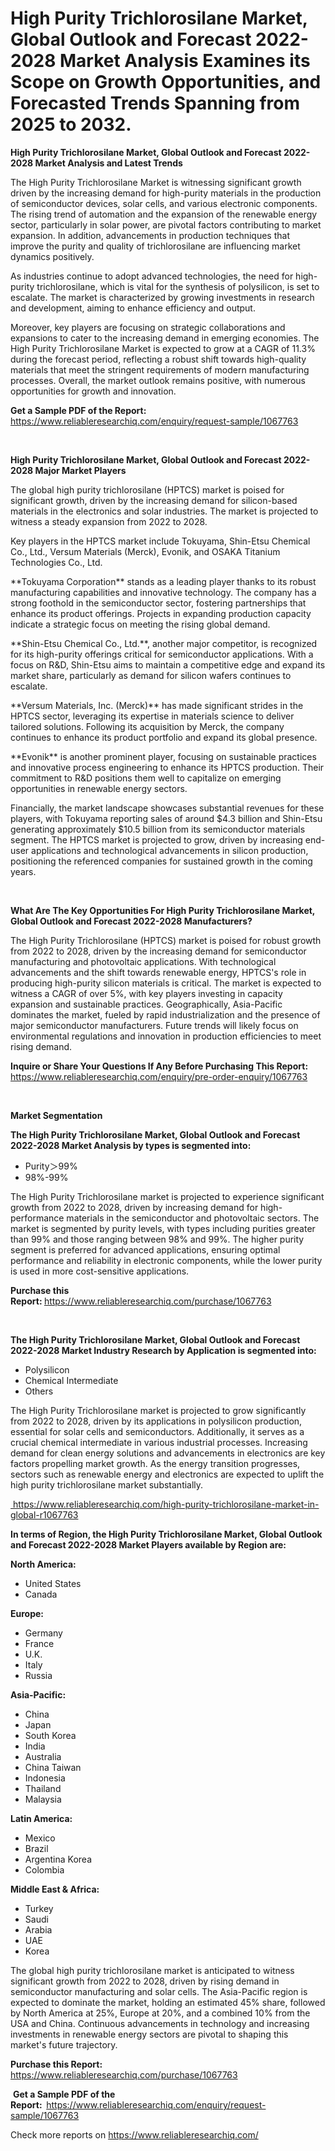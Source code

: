 <p><h1>High Purity Trichlorosilane Market, Global Outlook and Forecast 2022-2028 Market Analysis Examines its Scope on Growth Opportunities, and Forecasted Trends Spanning from 2025 to 2032.</h1></p><p><strong>High Purity Trichlorosilane Market, Global Outlook and Forecast 2022-2028 Market Analysis and Latest Trends</strong></p>
<p><p>The High Purity Trichlorosilane Market is witnessing significant growth driven by the increasing demand for high-purity materials in the production of semiconductor devices, solar cells, and various electronic components. The rising trend of automation and the expansion of the renewable energy sector, particularly in solar power, are pivotal factors contributing to market expansion. In addition, advancements in production techniques that improve the purity and quality of trichlorosilane are influencing market dynamics positively.</p><p>As industries continue to adopt advanced technologies, the need for high-purity trichlorosilane, which is vital for the synthesis of polysilicon, is set to escalate. The market is characterized by growing investments in research and development, aiming to enhance efficiency and output.</p><p>Moreover, key players are focusing on strategic collaborations and expansions to cater to the increasing demand in emerging economies. The High Purity Trichlorosilane Market is expected to grow at a CAGR of 11.3% during the forecast period, reflecting a robust shift towards high-quality materials that meet the stringent requirements of modern manufacturing processes. Overall, the market outlook remains positive, with numerous opportunities for growth and innovation.</p></p>
<p><strong>Get a Sample PDF of the Report:&nbsp;</strong> <a href="https://www.reliableresearchiq.com/enquiry/request-sample/1067763?utm_campaign=2732&utm_medium=2&utm_source=Github&utm_content=ia&utm_term=21032025&utm_id=high-purity-trichlorosilane-market-global-outlook-and-forecast-2022-2028">https://www.reliableresearchiq.com/enquiry/request-sample/1067763</a></p>
<p>&nbsp;</p>
<p><strong>High Purity Trichlorosilane Market, Global Outlook and Forecast 2022-2028 Major Market Players</strong></p>
<p><p>The global high purity trichlorosilane (HPTCS) market is poised for significant growth, driven by the increasing demand for silicon-based materials in the electronics and solar industries. The market is projected to witness a steady expansion from 2022 to 2028.</p><p>Key players in the HPTCS market include Tokuyama, Shin-Etsu Chemical Co., Ltd., Versum Materials (Merck), Evonik, and OSAKA Titanium Technologies Co., Ltd. </p><p>**Tokuyama Corporation** stands as a leading player thanks to its robust manufacturing capabilities and innovative technology. The company has a strong foothold in the semiconductor sector, fostering partnerships that enhance its product offerings. Projects in expanding production capacity indicate a strategic focus on meeting the rising global demand.</p><p>**Shin-Etsu Chemical Co., Ltd.**, another major competitor, is recognized for its high-purity offerings critical for semiconductor applications. With a focus on R&D, Shin-Etsu aims to maintain a competitive edge and expand its market share, particularly as demand for silicon wafers continues to escalate.</p><p>**Versum Materials, Inc. (Merck)** has made significant strides in the HPTCS sector, leveraging its expertise in materials science to deliver tailored solutions. Following its acquisition by Merck, the company continues to enhance its product portfolio and expand its global presence.</p><p>**Evonik** is another prominent player, focusing on sustainable practices and innovative process engineering to enhance its HPTCS production. Their commitment to R&D positions them well to capitalize on emerging opportunities in renewable energy sectors.</p><p>Financially, the market landscape showcases substantial revenues for these players, with Tokuyama reporting sales of around $4.3 billion and Shin-Etsu generating approximately $10.5 billion from its semiconductor materials segment. The HPTCS market is projected to grow, driven by increasing end-user applications and technological advancements in silicon production, positioning the referenced companies for sustained growth in the coming years.</p></p>
<p>&nbsp;</p>
<p><strong>What Are The Key Opportunities For High Purity Trichlorosilane Market, Global Outlook and Forecast 2022-2028 Manufacturers?</strong></p>
<p><p>The High Purity Trichlorosilane (HPTCS) market is poised for robust growth from 2022 to 2028, driven by the increasing demand for semiconductor manufacturing and photovoltaic applications. With technological advancements and the shift towards renewable energy, HPTCS's role in producing high-purity silicon materials is critical. The market is expected to witness a CAGR of over 5%, with key players investing in capacity expansion and sustainable practices. Geographically, Asia-Pacific dominates the market, fueled by rapid industrialization and the presence of major semiconductor manufacturers. Future trends will likely focus on environmental regulations and innovation in production efficiencies to meet rising demand.</p></p>
<p><strong>Inquire or Share Your Questions If Any Before Purchasing This Report:</strong> <a href="https://www.reliableresearchiq.com/enquiry/pre-order-enquiry/1067763?utm_campaign=2732&utm_medium=2&utm_source=Github&utm_content=ia&utm_term=21032025&utm_id=high-purity-trichlorosilane-market-global-outlook-and-forecast-2022-2028">https://www.reliableresearchiq.com/enquiry/pre-order-enquiry/1067763</a></p>
<p>&nbsp;</p>
<p><strong>Market Segmentation</strong></p>
<p><strong>The High Purity Trichlorosilane Market, Global Outlook and Forecast 2022-2028 Market Analysis by types is segmented into:</strong></p>
<p><ul><li>Purity＞99%</li><li>98%-99%</li></ul></p>
<p><p>The High Purity Trichlorosilane market is projected to experience significant growth from 2022 to 2028, driven by increasing demand for high-performance materials in the semiconductor and photovoltaic sectors. The market is segmented by purity levels, with types including purities greater than 99% and those ranging between 98% and 99%. The higher purity segment is preferred for advanced applications, ensuring optimal performance and reliability in electronic components, while the lower purity is used in more cost-sensitive applications.</p></p>
<p><strong>Purchase this Report:&nbsp;</strong><a href="https://www.reliableresearchiq.com/purchase/1067763?utm_campaign=2732&utm_medium=2&utm_source=Github&utm_content=ia&utm_term=21032025&utm_id=high-purity-trichlorosilane-market-global-outlook-and-forecast-2022-2028">https://www.reliableresearchiq.com/purchase/1067763</a></p>
<p>&nbsp;</p>
<p><strong>The High Purity Trichlorosilane Market, Global Outlook and Forecast 2022-2028 Market Industry Research by Application is segmented into:</strong></p>
<p><ul><li>Polysilicon</li><li>Chemical Intermediate</li><li>Others</li></ul></p>
<p><p>The High Purity Trichlorosilane market is projected to grow significantly from 2022 to 2028, driven by its applications in polysilicon production, essential for solar cells and semiconductors. Additionally, it serves as a crucial chemical intermediate in various industrial processes. Increasing demand for clean energy solutions and advancements in electronics are key factors propelling market growth. As the energy transition progresses, sectors such as renewable energy and electronics are expected to uplift the high purity trichlorosilane market substantially.</p></p>
<p><a href="https://www.reliableresearchiq.com/high-purity-trichlorosilane-market-in-global-r1067763?utm_campaign=2732&utm_medium=2&utm_source=Github&utm_content=ia&utm_term=21032025&utm_id=high-purity-trichlorosilane-market-global-outlook-and-forecast-2022-2028">&nbsp;https://www.reliableresearchiq.com/high-purity-trichlorosilane-market-in-global-r1067763</a></p>
<p><strong>In terms of Region, the High Purity Trichlorosilane Market, Global Outlook and Forecast 2022-2028 Market Players available by Region are:</strong></p>
<p>
    <p> <strong> North America: </strong>
        <ul>
            <li>United States</li>
            <li>Canada</li>
        </ul>
        </p> 
    <p> <strong> Europe: </strong>
        <ul>
            <li>Germany</li>
            <li>France</li>
            <li>U.K.</li>
            <li>Italy</li>
            <li>Russia</li>
        </ul>
        </p> 
    <p> <strong> Asia-Pacific: </strong>
        <ul>
            <li>China</li>
            <li>Japan</li>
            <li>South Korea</li>
            <li>India</li>
            <li>Australia</li>
            <li>China Taiwan</li>
            <li>Indonesia</li>
            <li>Thailand</li>
            <li>Malaysia</li>
        </ul>
        </p> 
    <p> <strong> Latin America: </strong>
        <ul>
            <li>Mexico</li>
            <li>Brazil</li>
            <li>Argentina Korea</li>
            <li>Colombia</li>
        </ul>
        </p> 
    <p> <strong> Middle East & Africa: </strong>
        <ul>
            <li>Turkey</li>
            <li>Saudi</li>
            <li>Arabia</li>
            <li>UAE</li>
            <li>Korea</li>
        </ul>
    </p>
    </p>
<p><p>The global high purity trichlorosilane market is anticipated to witness significant growth from 2022 to 2028, driven by rising demand in semiconductor manufacturing and solar cells. The Asia-Pacific region is expected to dominate the market, holding an estimated 45% share, followed by North America at 25%, Europe at 20%, and a combined 10% from the USA and China. Continuous advancements in technology and increasing investments in renewable energy sectors are pivotal to shaping this market's future trajectory.</p></p>
<p><strong>Purchase this Report: </strong><a href="https://www.reliableresearchiq.com/purchase/1067763?utm_campaign=2732&utm_medium=2&utm_source=Github&utm_content=ia&utm_term=21032025&utm_id=high-purity-trichlorosilane-market-global-outlook-and-forecast-2022-2028">https://www.reliableresearchiq.com/purchase/1067763</a></p>
<p>&nbsp;<strong>Get a Sample PDF of the Report:&nbsp;&nbsp;</strong><a href="https://www.reliableresearchiq.com/enquiry/request-sample/1067763?utm_campaign=2732&utm_medium=2&utm_source=Github&utm_content=ia&utm_term=21032025&utm_id=high-purity-trichlorosilane-market-global-outlook-and-forecast-2022-2028">https://www.reliableresearchiq.com/enquiry/request-sample/1067763</a></p>
<p><strong></strong></p>
<p>Check more reports on <a href="https://www.reliableresearchiq.com/?utm_campaign=2732&utm_medium=2&utm_source=Github&utm_content=ia&utm_term=21032025&utm_id=high-purity-trichlorosilane-market-global-outlook-and-forecast-2022-2028">https://www.reliableresearchiq.com/</a></p>